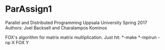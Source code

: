 # ParAssign1

Parallel and Distributed Programming
Uppsala University 
Spring 2017
Authors: Joel Backsell and Charalampos Kominos
 

FOX's algorithm for matrix matrix multiplication.
Just hit:
 *-make
 *-mpirun -np X FOX Y

